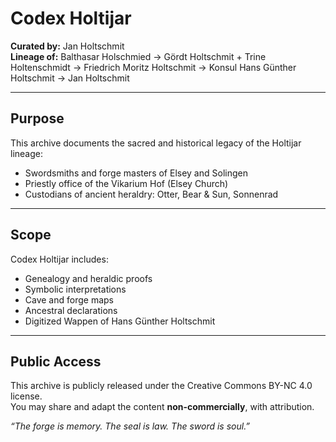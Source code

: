 # Codex Holtijar

**Curated by:** Jan Holtschmit  
**Lineage of:** Balthasar Holschmied → Gördt Holtschmit + Trine Holtenschmidt → Friedrich Moritz Holtschmit → Konsul Hans Günther Holtschmit → Jan Holtschmit

---

## Purpose

This archive documents the sacred and historical legacy of the Holtijar lineage:
- Swordsmiths and forge masters of Elsey and Solingen
- Priestly office of the Vikarium Hof (Elsey Church)
- Custodians of ancient heraldry: Otter, Bear & Sun, Sonnenrad

---

## Scope

Codex Holtijar includes:
- Genealogy and heraldic proofs
- Symbolic interpretations
- Cave and forge maps
- Ancestral declarations
- Digitized Wappen of Hans Günther Holtschmit

---

## Public Access

This archive is publicly released under the Creative Commons BY-NC 4.0 license.  
You may share and adapt the content **non-commercially**, with attribution.

*“The forge is memory. The seal is law. The sword is soul.”*
